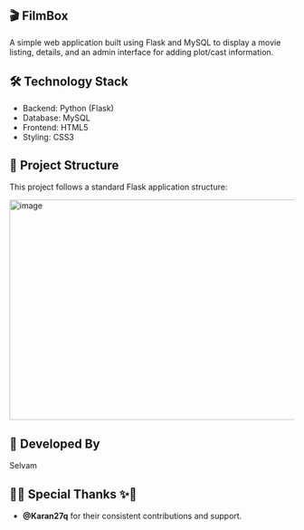 ## 🎬 FilmBox

A simple web application built using Flask and MySQL to display a movie listing, details, and an admin interface for adding plot/cast information.

## 🛠️ Technology Stack

* Backend: Python (Flask)
* Database: MySQL
* Frontend: HTML5
* Styling: CSS3	

## 📁 Project Structure

This project follows a standard Flask application structure:

<img width="754" height="389" alt="image" src="https://github.com/user-attachments/assets/b8520f63-1942-4a65-8951-ab6538243c19" />

## 👤 Developed By
Selvam

## 🙏✨ Special Thanks ✨🙏

*   **@Karan27q** for their consistent contributions and support.
